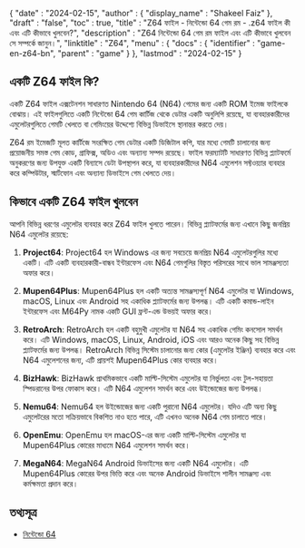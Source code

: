 {
  "date" : "2024-02-15",
  "author" : {
    "display_name" : "Shakeel Faiz"
},
  "draft" : "false",
  "toc" : true,
  "title" : "Z64 ফাইল - নিন্টেন্ডো 64 গেম রম - .z64 ফাইল কী এবং এটি কীভাবে খুলবেন?",
  "description" : "Z64 নিন্টেন্ডো 64 গেম রম ফাইল এবং এটি কীভাবে খুলবেন সে সম্পর্কে জানুন।",
  "linktitle" : "Z64",
  "menu" : {
    "docs" : {
      "identifier" : "game-en-z64-bn",
      "parent" : "game"
}
},
  "lastmod" : "2024-02-15"
}

## একটি Z64 ফাইল কি?

একটি Z64 ফাইল এক্সটেনশন সাধারণত Nintendo 64 (N64) গেমের জন্য একটি ROM ইমেজ ফাইলকে বোঝায়। এই ফাইলগুলিতে একটি নিন্টেন্ডো 64 গেম কার্টিজ থেকে ডেটার একটি অনুলিপি রয়েছে, যা ব্যবহারকারীদের এমুলেটরগুলিতে গেমটি খেলতে বা গেমিংয়ের উদ্দেশ্যে বিভিন্ন ডিভাইসে স্থানান্তর করতে দেয়।

Z64 রম ইমেজটি মূলত কার্টিজে সংরক্ষিত গেম ডেটার একটি ডিজিটাল কপি, যার মধ্যে গেমটি চালানোর জন্য প্রয়োজনীয় সমস্ত গেম কোড, গ্রাফিক্স, অডিও এবং অন্যান্য সম্পদ রয়েছে। ফাইল ফরম্যাটটি সাধারণত বিভিন্ন প্ল্যাটফর্মে অনুকরণের জন্য উপযুক্ত একটি বিন্যাসে ডেটা উপস্থাপন করে, যা ব্যবহারকারীদের N64 এমুলেশন সফ্টওয়্যার ব্যবহার করে কম্পিউটার, স্মার্টফোন এবং অন্যান্য ডিভাইসে গেম খেলতে দেয়।

## কিভাবে একটি Z64 ফাইল খুলবেন

আপনি বিভিন্ন ধরণের এমুলেটর ব্যবহার করে Z64 ফাইল খুলতে পারেন। বিভিন্ন প্ল্যাটফর্মের জন্য এখানে কিছু জনপ্রিয় N64 এমুলেটর রয়েছে:

1.  **Project64**: Project64 হল Windows এর জন্য সবচেয়ে জনপ্রিয় N64 এমুলেটরগুলির মধ্যে একটি। এটি একটি ব্যবহারকারী-বান্ধব ইন্টারফেস এবং N64 গেমগুলির বিস্তৃত পরিসরের সাথে ভাল সামঞ্জস্যতা অফার করে।
    
2.  **Mupen64Plus**: Mupen64Plus হল একটি অত্যন্ত সামঞ্জস্যপূর্ণ N64 এমুলেটর যা Windows, macOS, Linux এবং Android সহ একাধিক প্ল্যাটফর্মের জন্য উপলব্ধ। এটি একটি কমান্ড-লাইন ইন্টারফেস এবং M64Py নামক একটি GUI ফ্রন্ট-এন্ড উভয়ই অফার করে।
    
3.  **RetroArch**: RetroArch হল একটি বহুমুখী এমুলেটর যা N64 সহ একাধিক গেমিং কনসোল সমর্থন করে। এটি Windows, macOS, Linux, Android, iOS এবং আরও অনেক কিছু সহ বিভিন্ন প্ল্যাটফর্মের জন্য উপলব্ধ। RetroArch বিভিন্ন সিস্টেম চালানোর জন্য কোর (এমুলেটর ইঞ্জিন) ব্যবহার করে এবং N64 এমুলেশনের জন্য, এটি প্রায়শই Mupen64Plus কোর ব্যবহার করে।
    
4.  **BizHawk**: BizHawk প্রাথমিকভাবে একটি মাল্টি-সিস্টেম এমুলেটর যা নির্ভুলতা এবং টুল-সহায়তা স্পিডরানের উপর ফোকাস করে। এটি N64 এমুলেশন সমর্থন করে এবং উইন্ডোজের জন্য উপলব্ধ।
    
5.  **Nemu64**: Nemu64 হল উইন্ডোজের জন্য একটি পুরানো N64 এমুলেটর। যদিও এটি অন্য কিছু এমুলেটরের মতো সক্রিয়ভাবে বিকশিত নাও হতে পারে, এটি এখনও অনেক N64 গেম চালাতে পারে।
    
6.  **OpenEmu**: OpenEmu হল macOS-এর জন্য একটি মাল্টি-সিস্টেম এমুলেটর যা Mupen64Plus কোরের মাধ্যমে N64 এমুলেশন সমর্থন করে।
    
7.  **MegaN64**: MegaN64 Android ডিভাইসের জন্য একটি N64 এমুলেটর। এটি Mupen64Plus কোরের উপর ভিত্তি করে এবং অনেক Android ডিভাইসে শালীন সামঞ্জস্য এবং কর্মক্ষমতা প্রদান করে।

## তথ্যসূত্র
* [নিন্টেন্ডো 64](https://en.wikipedia.org/wiki/Nintendo_64)


